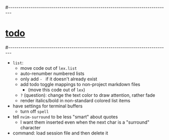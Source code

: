 #-------------------------------------------------------------------------------
# [todo]()
#-------------------------------------------------------------------------------
- `list`:
  - move code out of `lex.list`
  - auto-renumber numbered lists
  - only add `- ` if it doesn't already exist
  - add todo toggle mappings to non-project markdown files
    - (move this code out of `lex`)
  - `?` (question): change the text color to draw attention, rather fade
  - render italics/bold in non-standard colored list items
- have settings for terminal buffers
  - turn off `spell`
- tell `nvim-surround` to be less "smart" about quotes
  - I want them inserted even when the next char is a "surround" character
- command: load session file and then delete it
